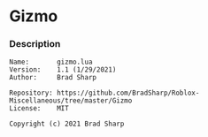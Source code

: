 # Gizmo

### Description

    Name:		gizmo.lua
    Version:	1.1 (1/29/2021)
    Author:		Brad Sharp

    Repository:	https://github.com/BradSharp/Roblox-Miscellaneous/tree/master/Gizmo
    License:	MIT

    Copyright (c) 2021 Brad Sharp
